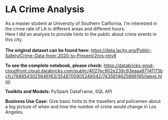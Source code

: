 # LA Crime Analysis

As a master student at University of Southern California, I'm interested in the crime rate of LA in different areas and different hours. <br>
Here I did an analysis to provide hints to the public about crime events in this city. <br>
<br>
**The original dataset can be found here:** https://data.lacity.org/Public-Safety/Crime-Data-from-2020-to-Present/2nrs-mtv8


**To see the complete notebook, please check:**
https://databricks-prod-cloudfront.cloud.databricks.com/public/4027ec902e239c93eaaa8714f173bcfc/7888543025646163/3548705905248042/7435814625866195/latest.html

**Toolkits and Models:** PySpark DataFrame, SQL API

**Business Use Case:** Give basic hints to the travellers and policemen about a big picture of when and how the number of crime would change in Los Angeles. 

